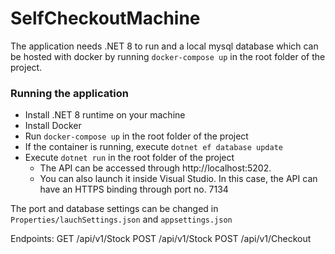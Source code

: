 # SelfCheckoutMachine

The application needs .NET 8 to run and a local mysql database which can be hosted with docker by running `docker-compose up` in the root folder of the project.

### Running the application
- Install .NET 8 runtime on your machine
- Install Docker
- Run `docker-compose up` in the root folder of the project
- If the container is running, execute `dotnet ef database update`
- Execute `dotnet run` in the root  folder of the project
	- The API can be accessed through http://localhost:5202.
	- You can also launch it inside Visual Studio. In this case, the API can have an HTTPS binding through port no. 7134

The port and database settings can be changed in `Properties/lauchSettings.json` and `appsettings.json`

Endpoints:
GET  /api/v1/Stock
POST /api/v1/Stock
POST /api/v1/Checkout